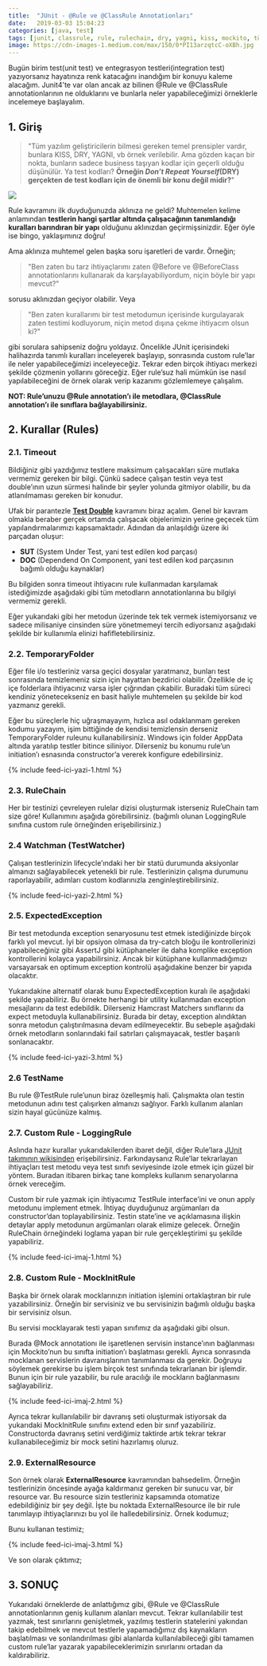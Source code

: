 ```yaml
---
title:  "JUnit - @Rule ve @ClassRule Annotationları"
date:   2019-03-03 15:04:23
categories: [java, test]
tags: [junit, classrule, rule, rulechain, dry, yagni, kiss, mockito, türkçe, yazılım, blog, blogger, nedir, örnek, nasıl yapılır, mehmet cem yücel]
image: https://cdn-images-1.medium.com/max/150/0*PI13arzqtcC-oXBh.jpg
---
```


Bugün birim test(unit test) ve entegrasyon testleri(integration test) yazıyorsanız hayatınıza renk katacağını inandığım bir konuyu kaleme alacağım. Junit4'te var olan ancak az bilinen @Rule ve @ClassRule annotationlarının ne olduklarını ve bunlarla neler yapabileceğimizi örneklerle incelemeye başlayalım.

## 1. Giriş

>"Tüm yazılım geliştiricilerin bilmesi gereken temel prensipler vardır, bunlara KISS, DRY, YAGNI, vb örnek verilebilir. Ama gözden kaçan bir nokta, bunların sadece business taşıyan kodlar için geçerli olduğu düşünülür. Ya test kodları? **Örneğin _Don’t Repeat Yourself_(DRY) gerçekten de test kodları için de önemli bir konu değil midir?**"

![](https://cdn-images-1.medium.com/max/800/0*PI13arzqtcC-oXBh.jpg)

Rule kavramını ilk duyduğunuzda aklınıza ne geldi? Muhtemelen kelime anlamından **testlerin hangi şartlar altında çalışacağının tanımlandığı kuralları barındıran bir yapı** olduğunu aklınızdan geçirmişsinizdir. Eğer öyle ise bingo, yaklaşımınız doğru!

Ama aklınıza muhtemel gelen başka soru işaretleri de vardır. Örneğin;

>"Ben zaten bu tarz ihtiyaçlarımı zaten @Before ve @BeforeClass annotationlarını kullanarak da karşılayabiliyordum, niçin böyle bir yapı mevcut?"

sorusu aklınızdan geçiyor olabilir. Veya

>"Ben zaten kurallarımı bir test metodumun içerisinde kurgulayarak zaten testimi kodluyorum, niçin metod dışına çekme ihtiyacım olsun ki?"

gibi sorulara sahipseniz doğru yoldayız. Öncelikle JUnit içerisindeki halihazırda tanımlı kuralları inceleyerek başlayıp, sonrasında custom rule’lar ile neler yapabileceğimizi inceleyeceğiz. Tekrar eden birçok ihtiyacı merkezi şekilde çözmenin yollarını göreceğiz. Eğer rule’suz hali mümkün ise nasıl yapılabileceğini de örnek olarak verip kazanımı gözlemlemeye çalışalım.

**NOT: Rule’unuzu @Rule annotation’ı ile metodlara, @ClassRule annotation’ı ile sınıflara bağlayabilirsiniz.**

## 2. Kurallar (Rules)

### 2.1. Timeout

Bildiğiniz gibi yazdığımız testlere maksimum çalışacakları süre mutlaka vermemiz gereken bir bilgi. Çünkü sadece çalışan testin veya test double’ının uzun sürmesi halinde bir şeyler yolunda gitmiyor olabilir, bu da atlanılmaması gereken bir konudur.

Ufak bir parantezle  [**Test Double**](https://martinfowler.com/bliki/TestDouble.html) kavramını biraz açalım. Genel bir kavram olmakla beraber gerçek ortamda çalışacak objelerimizin yerine geçecek tüm yapılandırmalarımızı kapsamaktadır. Adından da anlaşıldığı üzere iki parçadan oluşur:

-   **SUT** (System Under Test, yani test edilen kod parçası)
-   **DOC** (Dependend On Component, yani test edilen kod parçasının bağımlı olduğu kaynaklar)

Bu bilgiden sonra timeout ihtiyacını rule kullanmadan karşılamak istediğimizde aşağıdaki gibi tüm metodların annotationlarına bu bilgiyi vermemiz gerekli.

<script src="https://gist.github.com/mehmetcemyucel/942f9bbe8835c5f97a247467434ae0bb.js"></script>

Eğer yukarıdaki gibi her metodun üzerinde tek tek vermek istemiyorsanız ve sadece milisaniye cinsinden süre yönetmemeyi tercih ediyorsanız aşağıdaki şekilde bir kullanımla elinizi hafifletebilirsiniz.

<script src="https://gist.github.com/mehmetcemyucel/6c9f9fa59f9961c6dbb365641e2ace60.js"></script>

### 2.2. TemporaryFolder

Eğer file i/o testleriniz varsa geçici dosyalar yaratmanız, bunları test sonrasında temizlemeniz sizin için hayattan bezdirici olabilir. Özellikle de iç içe folderlara ihtiyacınız varsa işler çığrından çıkabilir. Buradaki tüm süreci kendiniz yönetecekseniz en basit haliyle muhtemelen şu şekilde bir kod yazmanız gerekli.

<script src="https://gist.github.com/mehmetcemyucel/4696c95e3921de093efacbb471fe21f4.js"></script>

Eğer bu süreçlerle hiç uğraşmayayım, hızlıca asıl odaklanmam gereken kodumu yazayım, işim bittiğinde de kendisi temizlensin derseniz TemporaryFolder ruleunu kullanabilirsiniz. Windows için folder AppData altında yaratılıp testler bitince siliniyor. Dilerseniz bu konumu rule’un initiation’ı esnasında constructor’a vererek konfigure edebilirsiniz.

<script src="https://gist.github.com/mehmetcemyucel/4696c95e3921de093efacbb471fe21f4.js"></script>

{% include feed-ici-yazi-1.html %}

### 2.3. RuleChain

Her bir testinizi çevreleyen rulelar dizisi oluşturmak isterseniz RuleChain tam size göre! Kullanımını aşağıda görebilirsiniz. (bağımlı olunan LoggingRule sınıfına custom rule örneğinden erişebilirsiniz.)

<script src="https://gist.github.com/mehmetcemyucel/a0187cffacaf3a2ec447580ea4f6cb63.js"></script>

### 2.4 Watchman (TestWatcher)

Çalışan testlerinizin lifecycle’ındaki her bir statü durumunda aksiyonlar almanızı sağlayabilecek yetenekli bir rule. Testlerinizin çalışma durumunu raporlayabilir, adımları custom kodlarınızla zenginleştirebilirsiniz.

<script src="https://gist.github.com/mehmetcemyucel/c4b692786826d019cce0718eddf5e322.js"></script>

{% include feed-ici-yazi-2.html %}

### 2.5. ExpectedException

Bir test metodunda exception senaryosunu test etmek istediğinizde birçok farklı yol mevcut. İyi bir opsiyon olmasa da try-catch bloğu ile kontrollerinizi yapabileceğiniz gibi AssertJ gibi kütüphaneler ile daha komplike exception kontrollerini kolayca yapabilirsiniz. Ancak bir kütüphane kullanmadığımızı varsayarsak en optimum exception kontrolü aşağıdakine benzer bir yapıda olacaktır.

<script src="https://gist.github.com/mehmetcemyucel/425230ee4b13048a97cf09cb1107740c.js"></script>

Yukarıdakine alternatif olarak bunu ExpectedException kuralı ile aşağıdaki şekilde yapabiliriz. Bu örnekte herhangi bir utility kullanmadan exception mesajlarını da test edebildik. Dilerseniz Hamcrast Matchers sınıflarını da expect metoduyla kullanabilirsiniz. Burada bir detay, exception alındıktan sonra metodun çalıştırılmasına devam edilmeyecektir. Bu sebeple aşağıdaki örnek metodların sonlarındaki fail satırları çalışmayacak, testler başarılı sonlanacaktır.

<script src="https://gist.github.com/mehmetcemyucel/cd353046d55a9a41af1aa7ac8823e321.js"></script>

{% include feed-ici-yazi-3.html %}

### 2.6 TestName

Bu rule @TestRule rule’unun biraz özelleşmiş hali. Çalışmakta olan testin metodunun adını test çalışırken almanızı sağlıyor. Farklı kullanım alanları sizin hayal gücünüze kalmış.

<script src="https://gist.github.com/mehmetcemyucel/2b822beab375677d342b0b9410f0c1ff.js"></script>

### 2.7. Custom Rule - LoggingRule

Aslında hazır kurallar yukarıdakilerden ibaret değil, diğer Rule’lara [JUnit takımının wikisinden](https://github.com/junit-team/junit4/wiki/Rules) erişebilirsiniz. Farkındaysanız Rule’lar tekrarlayan ihtiyaçları test metodu veya test sınıfı seviyesinde izole etmek için güzel bir yöntem. Buradan itibaren birkaç tane kompleks kullanım senaryolarına örnek vereceğim.

Custom bir rule yazmak için ihtiyacımız TestRule interface’ini ve onun apply metodunu implement etmek. İhtiyaç duyduğunuz argümanları da constructor’dan toplayabilirsiniz. Testin state’ine ve açıklamasına ilişkin detaylar apply metodunun argümanları olarak elimize gelecek. Örneğin RuleChain örneğindeki loglama yapan bir rule gerçekleştirimi şu şekilde yapabiliriz.

<script src="https://gist.github.com/mehmetcemyucel/4932ee2ee8e715ac4a7441d4f9df23bb.js"></script>

{% include feed-ici-imaj-1.html %}

### 2.8. Custom Rule - MockInitRule

Başka bir örnek olarak mocklarınızın initiation işlemini ortaklaştıran bir rule yazabilirsiniz. Örneğin bir servisiniz ve bu servisinizin bağımlı olduğu başka bir servisiniz olsun.

<script src="https://gist.github.com/mehmetcemyucel/400889a3cda42f94cf0e0878ea9978df.js"></script>

Bu servisi mocklayarak testi yapan sınıfımız da aşağıdaki gibi olsun.

<script src="https://gist.github.com/mehmetcemyucel/3a43c7622b9c1def2da6a46a1e2fadbf.js"></script>

Burada @Mock annotationı ile işaretlenen servisin instance’ının bağlanması için Mockito’nun bu sınıfta initiation’ı başlatması gerekli. Ayrıca sonrasında mocklanan servislerin davranışlarının tanımlanması da gerekir. Doğruyu söylemek gerekirse bu işlem birçok test sınıfında tekrarlanan bir işlemdir. Bunun için bir rule yazabilir, bu rule aracılığı ile mockların bağlanmasını sağlayabiliriz.

<script src="https://gist.github.com/mehmetcemyucel/175f4f3eb47f10e1d7402f843deccc15.js"></script>

{% include feed-ici-imaj-2.html %}

Ayrıca tekrar kullanılabilir bir davranış seti oluşturmak istiyorsak da yukarıdaki MockInitRule sınıfını extend eden bir sınıf yazabiliriz. Constructorda davranış setini verdiğimiz taktirde artık tekrar tekrar kullanabileceğimiz bir mock setini hazırlamış oluruz.

<script src="https://gist.github.com/mehmetcemyucel/6eca28313c990ace0f165b4aab404c33.js"></script>

### 2.9. ExternalResource

Son örnek olarak **ExternalResource** kavramından bahsedelim. Örneğin testlerinizin öncesinde ayağa kaldırmanız gereken bir sunucu var, bir resource var. Bu resource sizin testleriniz kapsamında otomatize edebildiğiniz bir şey değil. İşte bu noktada ExternalResource ile bir rule tanımlayıp ihtiyaçlarınızı bu yol ile halledebilirsiniz. Örnek kodumuz;

<script src="https://gist.github.com/mehmetcemyucel/cfcc68da0871ced27de9ac8c6aabf608.js"></script>

Bunu kullanan testimiz;

<script src="https://gist.github.com/mehmetcemyucel/fac4cc94b1255cc49c8c703a05c76653.js"></script>

{% include feed-ici-imaj-3.html %}

Ve son olarak çıktımız;

<script src="https://gist.github.com/mehmetcemyucel/7c7293d69147ea1161b16cff95edb06e.js"></script>

## 3. SONUÇ

Yukarıdaki örneklerde de anlattığımız gibi, @Rule ve @ClassRule annotationlarının geniş kullanım alanları mevcut. Tekrar kullanılabilir test yazmak, test sınırlarını genişletmek, yazılmış testlerin statelerini yakından takip edebilmek ve mevcut testlerle yapamadığımız dış kaynakların başlatılması ve sonlandırılması gibi alanlarda kullanılabileceği gibi tamamen custom rule’lar yazarak yapabileceklerimizin sınırlarını ortadan da kaldırabiliriz.
